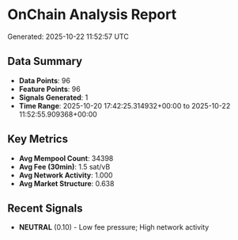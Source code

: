 # OnChain Analysis Report
Generated: 2025-10-22 11:52:57 UTC

## Data Summary
- **Data Points**: 96
- **Feature Points**: 96
- **Signals Generated**: 1
- **Time Range**: 2025-10-20 17:42:25.314932+00:00 to 2025-10-22 11:52:55.909368+00:00

## Key Metrics
- **Avg Mempool Count**: 34398
- **Avg Fee (30min)**: 1.5 sat/vB
- **Avg Network Activity**: 1.000
- **Avg Market Structure**: 0.638

## Recent Signals
- **NEUTRAL** (0.10) - Low fee pressure; High network activity
